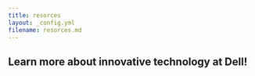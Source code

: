 ```yaml
---
title: resorces
layout: _config.yml
filename: resorces.md
--- 
```


## Learn more about innovative technology at Dell!
